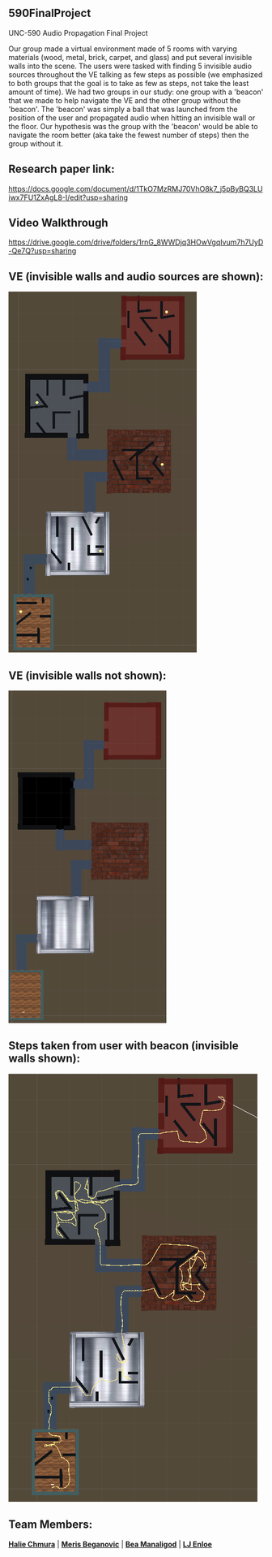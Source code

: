 **590FinalProject**
---------------------------------
UNC-590 Audio Propagation Final Project

Our group made a virtual environment made of 5 rooms with varying materials (wood, metal, brick, carpet, and glass) and put several invisible walls into the scene. The users were tasked with finding 5 invisible audio sources throughout the VE talking as few steps as possible (we emphasized to both groups that the goal is to take as few as steps, not take the least amount of time). We had two groups in our study: one group with a 'beacon' that we made to help navigate the VE and the other group without the 'beacon'. The 'beacon' was simply a ball that was launched from the position of the user and propagated audio when hitting an invisible wall or the floor. Our hypothesis was the group with the 'beacon' would be able to navigate the room better (aka take the fewest number of steps) then the group without it. 

Research paper link:
------------------------
https://docs.google.com/document/d/1TkO7MzRMJ70VhO8k7_j5pByBQ3LUiwx7FU1ZxAgL8-I/edit?usp=sharing

Video Walkthrough
------------------------
https://drive.google.com/drive/folders/1rnG_8WWDjq3HOwVgqIvum7h7UyD-Qe7Q?usp=sharing

VE (invisible walls and audio sources are shown):
--------------------------------
![](590-FP/Assets/Images/invisibleWalls.jpg)


VE (invisible walls not shown):
------------
![](590-FP/Assets/Images/woIWalls.jpg)

Steps taken from user with beacon (invisible walls shown):
-----
![](590-FP/Assets/Images/Walk.jpg)


Team Members:
-------
 <a href="https://github.com/haliechm" target="_blank">**Halie Chmura**</a> | <a href="https://github.com/mbeganovic3" target="_blank">**Meris Beganovic**</a> | <a href="https://github.com/heyaitsbea" target="_blank">**Bea Manaligod**</a> |
 <a href="https://github.com/ljenloe" target="_blank">**LJ Enloe**</a> 





